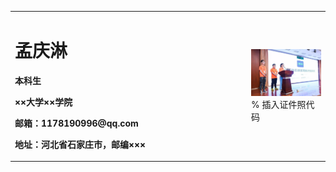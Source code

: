 <table border="0">
  <tr>
    <td width="75%">
      <h1>孟庆淋</h1>
      <p><b>本科生</b></p>
      <p><b>××大学××学院</b></p>
      <p><b>邮箱：1178190996@qq.com</b></p>
      <p><b>地址：河北省石家庄市，邮编×××</b></p>
    </td>
    <td width="25%">
      <img src="/zhengjianzhao.JPG" width="100%">      % 插入证件照代码
    </td>
  </tr>
</table>
